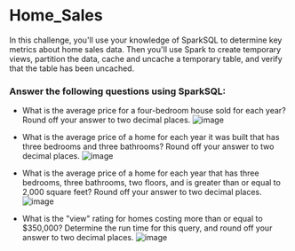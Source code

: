 # Home_Sales

In this challenge, you'll use your knowledge of SparkSQL to determine key metrics about home sales data. Then you'll use Spark to create temporary views, partition the data, cache and uncache a temporary table, and verify that the table has been uncached.


### Answer the following questions using SparkSQL:
- What is the average price for a four-bedroom house sold for each year? Round off your answer to two decimal places.
![image](https://user-images.githubusercontent.com/62813833/230703208-277d026a-7e0d-4de0-bf98-0d1f5e55fbad.png)

- What is the average price of a home for each year it was built that has three bedrooms and three bathrooms? Round off your answer to two decimal places.
![image](https://user-images.githubusercontent.com/62813833/230703215-0d99d16d-6eb4-4bee-94b7-780d963959fb.png)


- What is the average price of a home for each year that has three bedrooms, three bathrooms, two floors, and is greater than or equal to 2,000 square feet? Round off your answer to two decimal places.
![image](https://user-images.githubusercontent.com/62813833/230703226-220a4d35-f5a9-4b5d-86a6-bfb046ef0312.png)


- What is the "view" rating for homes costing more than or equal to $350,000? Determine the run time for this query, and round off your answer to two decimal places.
![image](https://user-images.githubusercontent.com/62813833/230703235-b7b44468-11f2-4e51-9bc2-599351a60ce9.png)

